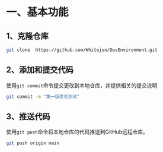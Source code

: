# 一、基本功能

## 1、克隆仓库

```bash
git clone  https://github.com/Whitejun/DevEnvironment.git
```



## 2、添加和提交代码

使用`git commit`命令提交更改到本地仓库，并提供相关的提交说明

```bash
git commit -m "第一版提交测试"
```



## 3、推送代码

使用`git push`命令将本地仓库的代码推送到GitHub远程仓库。

```bash
git push origin main
```

